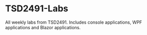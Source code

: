 # TSD2491-Labs
All weekly labs from TSD2491. Includes console applications, WPF applications and Blazor applications. 
